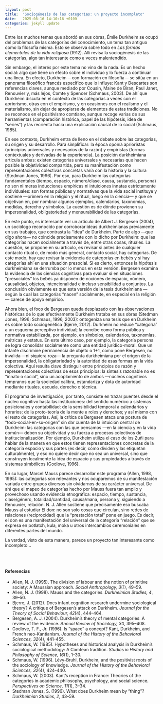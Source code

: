 ```yaml
---
layout: post
title:  "Sociogénesis de las categorías: un proyecto incompleto"
date:   2025-08-16 14:10:16 +0100
categories: jekyll update
---
```



Entre los muchos temas que abordó en sus obras, Émile Durkheim se ocupó del problemas de las categorías del conocimiento, un tema tan antiguo como la filosofía misma. Esto se observa sobre todo en *Las formas elementales de la vida religiosa* (1912). Allí revisa la sociogénesis de las categorías, algo tan interesante como a veces malentendido.

Sin embargo, el interés por este tema no vino de la nada. Es un hecho social: algo que tiene un efecto sobre el individuo y lo fuerza a continuar una línea. En efecto, Durkheim —con formación en filosofía— se sitúa en un panorama filosófico francés específico que lo influye: Kant y Descartes son referencias claves, aunque mediado por Cousin, Maine de Biran, Paul Janet, Renouvier y, más lejos, Comte y Spencer (Schmaus, 2003). De ahí que Durkheim discuta en el contexto de las categorías a veces con el apriorismo, otras con el empirismo, y en ocasiones con el realismo y el materialismo, sin dejar de apropiarse de elementos de estas tradiciones. No se reconoce en el positivismo comtiano, aunque recoge varias de sus herramientas (comparación histórica, papel de las hipótesis, idea de “series”) y las reorienta hacia una explicación causal de lo social (Schmaus, 1985).    

En ese contexto, Durkheim entra de lleno en el debate sobre las categorías, su origen y su desarrollo. Para simplificar: la época oponía aprioristas (principios universales y necesarios de la razón) y empiristas (formas contextuales y derivadas de la experiencia). La posición durkheimiana articula ambas: existen categorías universales y necesarias que hacen posible la objetividad compartida, pero su manifestación como representaciones colectivas concretas varía con la historia y la cultura (Stedman Jones, 1996). Por eso, para Durkheim las categorías fundamentales (tiempo, espacio, número/clase, causa, sustancia, persona) no son ni meras inducciones empíricas ni intuiciones innatas estrictamente individuales: son formas públicas y normativas que la vida social instituye y sostiene —primero en la religión y el ritual, luego en la ciencia— y que se objetivan en, por nombrar algunos ejemplos, calendarios, taxonomías, medidas, derecho y símbolos. La cuestión es de dónde provienen su impersonalidad, obligatoriedad y mensurabilidad de las categorías.  

En este punto, es interesante ver un artículo de Albert J. Bergesen (2004), un sociólogo reconocido por corroborar ideas durkheimianas previamente en sus trabajos, que contrasta la “idea” de Durkheim. Parte de algo —que digo ahora— no coincide precisamente con lo dicho por Durkheim: que las categorías nacen socialmente a través de, entre otras cosas, rituales. La cuestión, se propone en su artículo, es revisar si antes de cualquier contacto ritual o, de modo más general, contacto social, hay categorías. De este modo, hay que revisar la evidencia de categorías en bebés y si hay categorías ahí en una situación presocial. Si es cierto, entonces la hipótesis durkheimiana se derrumba por lo menos en esta versión. Bergesen examina la evidencia de las ciencias cognitivas para evaluar si en situaciones “presociales” los bebés ya disponen de nociones de espacio, número, causalidad, objetos, intencionalidad e incluso sensibilidad a conjuntos. La conclusión obviamente es que esta versión de la tesis durkheimiana —según la cual las categorías “nacen” socialmente, en especial en la religión— carece de apoyo empírico.  

Ahora bien, el foco de Bergesen queda desplazado con las observaciones históricas de lo que efectivamente Durkheim trataba en sus obras (Stedman Jones, 1996; Schmaus, 1996, 2003): ontogeniza una tesis que en Durkheim es sobre todo sociogenética (Bjerre, 2012). Durkheim no reduce “categoría” a un esquema perceptivo individual; la concibe como forma pública y normativa estabilizada, por ejemplo, en símbolos, calendarios, taxonomías, métricas y estatus. En este último caso, por ejemplo, la categoría persona se logra consolidar socialmente como una entidad jurídico-moral. Que un infante discrimine permanencia de objeto o 1+1, como pone Bergesen, no invalida —ni siquiera roza— la pregunta durkheimiana por el origen de la impersonalidad, la obligatoriedad y la autoridad de esas formas en la vida colectiva. Aquí resulta clave distinguir entre principios de razón y representaciones colectivas de esos principios: la síntesis razonable no es “innato o social”, sino un acoplamiento de ambos —núcleos cognitivos tempranos que la sociedad calibra, estandariza y dota de autoridad mediante rituales, escuela, derecho o técnica.

El programa de investigación, por tanto, consiste en trazar puentes desde el núcleo cognitivo hasta las instituciones: del sentido numérico a sistemas posicionales y contabilidad; de la sensibilidad temporal a calendarios y horarios; de la proto-teoría de la mente a roles y derechos; y así mismo con el resto de categorías. Así, la crítica de Bergesen ataca una postura de “todo-social-en-su-origen” sin dar cuenta de la intuición central de Durkheim: las categorías con las que pensamos —en la ciencia y en la vida común— deben su objetividad y su fuerza a procesos colectivos de institucionalización. Por ejemplo, Durkheim utiliza el caso de los Zuñi para hablar de la manera en que estos tienen representaciones concretas de la categoría espacio y sus partes (es decir, cómo dividen y las etiquetan culturalmente), y eso no quiere decir que no sea un universal, sino que construyen localmente la idea de espacio y sus propiedades a través de sistemas simbólicos (Godlove, 1996).

En su lugar, Marcel Mauss parece desarrollar este programa (Allen, 1998, 1995): las categorías son relevantes y nos ocuparemos de su manifestación variada entre grupos diversos sin olvidarnos de su carácter universal. De ahí que el mapeo de categorías hecho por Mauss fuera tan amplio y provechoso usando evidencia etnográfica: espacio, tiempo, sustancia, clase/género, totalidad/cantidad, causa/mana, persona y, siguiendo a Renouvier, relación. N. J. Allen sostiene que precisamente eso buscaba Mauss al estudiar El don: no son solo cosas que circulan, sino redes de relaciones (reciprocidad) que la “prestación total” pone en juego. Es decir, el don es una manifestación del universal de la categoría “relación” que se expresa en potlatch, kula, moka u otros intercambios ceremoniales en diferentes partes del mundo. 

La verdad, visto de esta manera, parece un proyecto tan interesante como incompleto... 

<br><br>

#### Referencias

- Allen, N. J. (1995). The division of labour and the notion of primitive society: A Maussian approach. *Social Anthropology, 3*(1), 49–59.
- Allen, N. J. (1998). Mauss and the categories. *Durkheimian Studies, 4*, 39–50.
- Bjerre, J. (2012). Does infant cognition research undermine sociological theory? A critique of Bergesen’s attack on Durkheim. *Journal for the Theory of Social Behaviour, 42*(4), 444–464.
- Bergesen, A. J. (2004). Durkheim’s theory of mental categories: A review of the evidence. *Annual Review of Sociology, 30*, 395–408.
- Godlove, T. F., Jr. (1996). Is “space” a concept? Kant, Durkheim, and French neo-Kantianism. *Journal of the History of the Behavioral Sciences, 32*(4), 441–455.
- Schmaus, W. (1985). Hypotheses and historical analysis in Durkheim’s sociological methodology: A Comtean tradition. *Studies in History and Philosophy of Science, 16*(1), 1–30.
- Schmaus, W. (1996). Lévy-Bruhl, Durkheim, and the positivist roots of the sociology of knowledge. *Journal of the History of the Behavioral Sciences, 32*(4), 424–440.
- Schmaus, W. (2003). Kant’s reception in France: Theories of the categories in academic philosophy, psychology, and social science. *Perspectives on Science, 11*(1), 3–34.
- Stedman Jones, S. (1996). What does Durkheim mean by “thing”? *Durkheimian Studies, 2*, 43–59.
